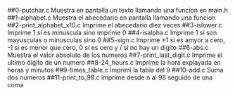 ##0-putchar.c
Muestra en pantalla un texto llamando una funcion en main.h
##1-alphabet.c
Muestra el abecedario en pantalla llamando una funcion
##2-print_alphabet_x10.c
Imprime el abecedario diez veces
##3-islower.c
Imprime 1 si es minuscula sino imprime 0
##4-isalpha.c
Imprime 1 si son mayusculas o minusculas sino 0
##5-sign.c
Imprime  +1 si es amyor a cero, -1 si es menor que cero, 0 si es cero y / si no hay un digito
##6-abs.c
Muestra el valor absoluto de los numeros
##7-print_last_digit.c
Imprime el ultimo digito de un numero
##8-24_hours.c
Imprime la hora explayada en horas y minutos
##9-times_table.c
Imprimi la tabla del 9
##10-add.c
Suma dos numeros
##11-print_to_98.c
imprime desde n al 98 seguido de una coma

